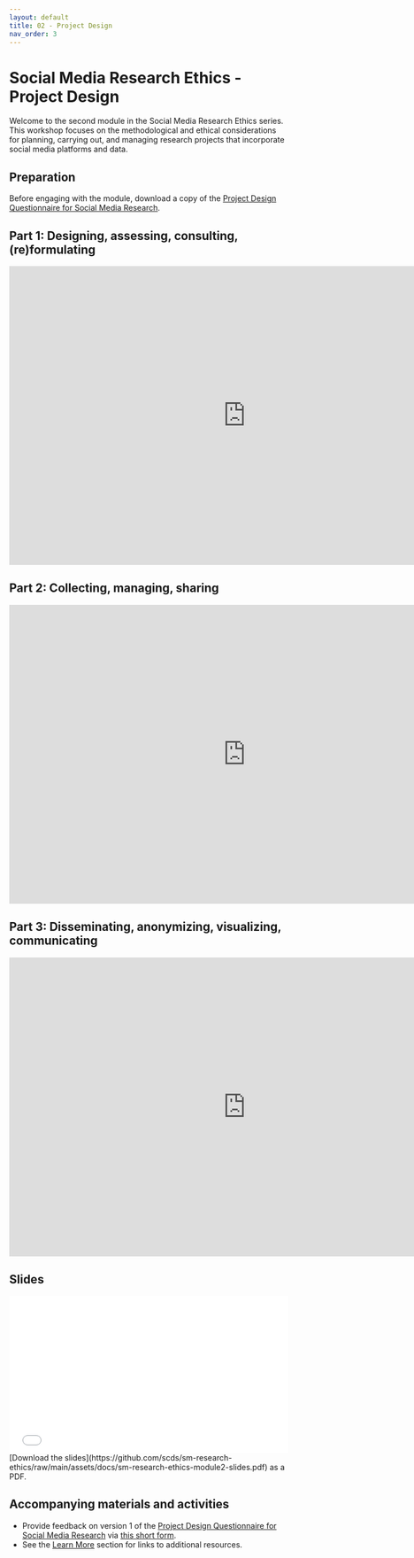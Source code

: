 ```yaml
---
layout: default
title: 02 - Project Design
nav_order: 3
---
```


# Social Media Research Ethics - Project Design
Welcome to the second module in the Social Media Research Ethics series. This workshop focuses on the methodological and ethical considerations for planning, carrying out, and managing research projects that incorporate social media platforms and data. 

## Preparation
Before engaging with the module, download a copy of the [Project Design Questionnaire for Social Media Research](https://github.com/scds/sm-research-ethics/raw/main/assets/docs/project-design-questionnaire-for-sm-research.pdf).

## Part 1: Designing, assessing, consulting, (re)formulating
<iframe height="540" width="853" allowfullscreen frameborder=0 src="https://echo360.ca/media/6dcee4fe-a25f-4d54-8e4a-55ff0bedf5a7/public?autoplay=false&automute=false"></iframe>

## Part 2: Collecting, managing, sharing
<iframe height="540" width="853" allowfullscreen frameborder=0 src="https://echo360.ca/media/8878f00d-299d-4bdd-8914-7c4fc17e330f/public?autoplay=false&automute=false"></iframe>

## Part 3: Disseminating, anonymizing, visualizing, communicating
<iframe height="540" width="853" allowfullscreen frameborder=0 src="https://echo360.ca/media/931bacde-a1ee-4063-b2a3-b40d30088946/public?autoplay=false&automute=false"></iframe>

## Slides
<div style="position:relative;padding-top:56.25%;">
<iframe src="//docs.google.com/viewer?url=https://github.com/scds/sm-research-ethics/raw/main/assets/docs/sm-research-ethics-module2-slides.pdf?dl=0&hl=en_US&embedded=true" class="gde-frame" style="position:absolute;top:0;left:0;width:100%;height:100%;border:none;" scrolling="no"></iframe>
</div>
[Download the slides](https://github.com/scds/sm-research-ethics/raw/main/assets/docs/sm-research-ethics-module2-slides.pdf) as a PDF.
<br>

## Accompanying materials and activities
* Provide feedback on version 1 of the [Project Design Questionnaire for Social Media Research](https://github.com/scds/sm-research-ethics/raw/main/assets/docs/project-design-questionnaire-for-sm-research.pdf) via [this short form](https://u.mcmaster.ca/sme-feedback).
* See the [Learn More](learn-more) section for links to additional resources.
